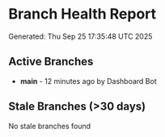 # Branch Health Report
Generated: Thu Sep 25 17:35:48 UTC 2025

## Active Branches
- **main** - 12 minutes ago by Dashboard Bot

## Stale Branches (>30 days)
No stale branches found
